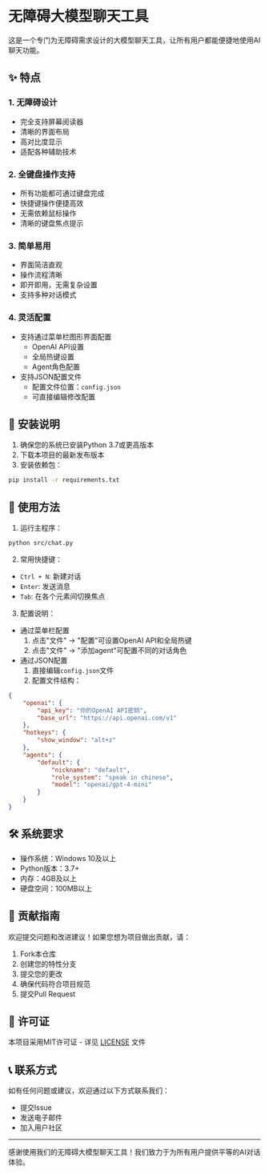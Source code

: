 # 无障碍大模型聊天工具

这是一个专门为无障碍需求设计的大模型聊天工具，让所有用户都能便捷地使用AI聊天功能。

## ✨ 特点

### 1. 无障碍设计
- 完全支持屏幕阅读器
- 清晰的界面布局
- 高对比度显示
- 适配各种辅助技术

### 2. 全键盘操作支持
- 所有功能都可通过键盘完成
- 快捷键操作便捷高效
- 无需依赖鼠标操作
- 清晰的键盘焦点提示

### 3. 简单易用
- 界面简洁直观
- 操作流程清晰
- 即开即用，无需复杂设置
- 支持多种对话模式

### 4. 灵活配置
- 支持通过菜单栏图形界面配置
  - OpenAI API设置
  - 全局热键设置
  - Agent角色配置
- 支持JSON配置文件
  - 配置文件位置：`config.json`
  - 可直接编辑修改配置

## 🚀 安装说明

1. 确保您的系统已安装Python 3.7或更高版本
2. 下载本项目的最新发布版本
3. 安装依赖包：
```bash
pip install -r requirements.txt
```

## 📖 使用方法

1. 运行主程序：
```bash
python src/chat.py
```

2. 常用快捷键：
- `Ctrl + N`: 新建对话
- `Enter`: 发送消息
- `Tab`: 在各个元素间切换焦点

3. 配置说明：
- 通过菜单栏配置
  1. 点击"文件" -> "配置"可设置OpenAI API和全局热键
  2. 点击"文件" -> "添加agent"可配置不同的对话角色
- 通过JSON配置
  1. 直接编辑`config.json`文件
  2. 配置文件结构：
```json
{
    "openai": {
        "api_key": "你的OpenAI API密钥",
        "base_url": "https://api.openai.com/v1"
    },
    "hotkeys": {
        "show_window": "alt+z"
    },
    "agents": {
        "default": {
            "nickname": "default",
            "role_system": "speak in chinese",
            "model": "openai/gpt-4-mini"
        }
    }
}
```

## 🛠️ 系统要求

- 操作系统：Windows 10及以上
- Python版本：3.7+
- 内存：4GB及以上
- 硬盘空间：100MB以上

## 🤝 贡献指南

欢迎提交问题和改进建议！如果您想为项目做出贡献，请：

1. Fork本仓库
2. 创建您的特性分支
3. 提交您的更改
4. 确保代码符合项目规范
5. 提交Pull Request

## 📄 许可证

本项目采用MIT许可证 - 详见 [LICENSE](LICENSE) 文件

## 📞 联系方式

如有任何问题或建议，欢迎通过以下方式联系我们：

- 提交Issue
- 发送电子邮件
- 加入用户社区

---

感谢使用我们的无障碍大模型聊天工具！我们致力于为所有用户提供平等的AI对话体验。
